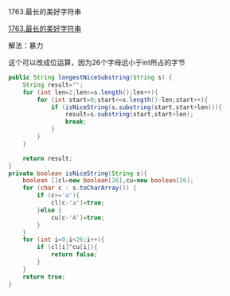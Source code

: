 1763.最长的美好字符串

[1763.最长的美好字符串](https://leetcode-cn.com/problems/longest-nice-substring/)

解法：暴力

这个可以改成位运算，因为26个字母远小于int所占的字节

```java
public String longestNiceSubstring(String s) {
    String result="";
    for (int len=2;len<=s.length();len++){
        for (int start=0;start<=s.length()-len;start++){
            if (isNiceString(s.substring(start,start+len))){
                result=s.substring(start,start+len);
                break;
            }
        }
    }

    return result;
}
private boolean isNiceString(String s){
    boolean []cl=new boolean[26],cu=new boolean[26];
    for (char c : s.toCharArray()) {
        if (c>='a'){
            cl[c-'a']=true;
        }else {
            cu[c-'A']=true;
        }
    }
    for (int i=0;i<26;i++){
        if (cl[i]^cu[i]){
            return false;
        }
    }
    return true;
}
```

